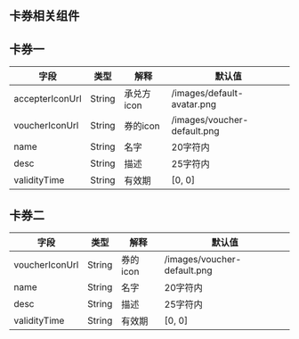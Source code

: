 ## 卡券相关组件

## 卡券一

<voucher-1
  name="小米MIX3开启全面屏新时代"
  desc="小米MIX3 支持5G 好看又能打 滑盖即可解锁"
  :validityTime="['2019-07-16', '2019-08-14']"
/>

| 字段            | 类型   | 解释       | 默认值                      |
| --------------- | ------ | ---------- | --------------------------- |
| accepterIconUrl | String | 承兑方icon | /images/default-avatar.png  |
| voucherIconUrl  | String | 券的icon   | /images/voucher-default.png |
| name            | String | 名字       | 20字符内                    |
| desc            | String | 描述       | 25字符内                    |
| validityTime    | String | 有效期     | [0, 0]                      |



## 卡券二

<voucher-2
  name="小米MIX3开启全面屏新时代"
  desc="小米MIX3 支持5G 好看又能打 滑盖即可解锁"
  :validityTime="['2019-07-16', '2019-08-14']"
/>

| 字段           | 类型   | 解释     | 默认值                      |
| -------------- | ------ | -------- | --------------------------- |
| voucherIconUrl | String | 券的icon | /images/voucher-default.png |
| name           | String | 名字     | 20字符内                    |
| desc           | String | 描述     | 25字符内                    |
| validityTime   | String | 有效期   | [0, 0]                      |